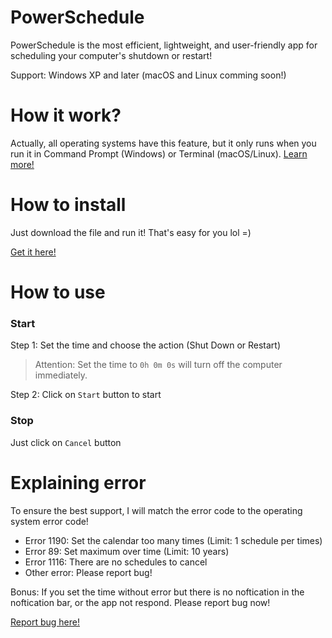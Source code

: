 # PowerSchedule

PowerSchedule is the most efficient, lightweight, and user-friendly app for scheduling your computer's shutdown or restart!

Support: Windows XP and later
(macOS and Linux comming soon!)

# How it work?
Actually, all operating systems have this feature, but it only runs when you run it in Command Prompt (Windows) or Terminal (macOS/Linux).
[Learn more!](https://gist.github.com/ddeveloperr/8504b7f2e7621f9f91d5045d575555cc)

# How to install

Just download the file and run it! That's easy for you lol =)

[Get it here!](https://github.com/anlqdev/PowerSchedule/releases)

# How to use

### Start

Step 1: Set the time and choose the action (Shut Down or Restart)

> Attention: Set the time to `0h 0m 0s` will turn off the computer immediately.

Step 2: Click on `Start` button to start

### Stop

Just click on `Cancel` button

# Explaining error

To ensure the best support, I will match the error code to the operating system error code!

- Error 1190: Set the calendar too many times (Limit: 1 schedule per times)
- Error 89: Set maximum over time (Limit: 10 years)
- Error 1116: There are no schedules to cancel
- Other error: Please report bug!

Bonus: If you set the time without error but there is no noftication in the noftication bar, or the app not respond. Please report bug now!

[Report bug here!](https://github.com/anlqdev/PowerSchedule/discussions/categories/report-bug)


